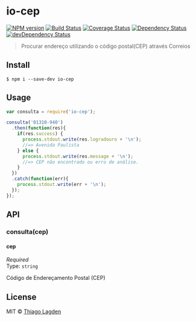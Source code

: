 # io-cep
[![NPM version](https://img.shields.io/npm/v/io-cep.svg)](https://www.npmjs.com/package/io-cep)
[![Build Status](https://travis-ci.org/lagden/io-cep.svg?branch=1.0.0)](https://travis-ci.org/lagden/io-cep)
[![Coverage Status](https://coveralls.io/repos/lagden/io-cep/badge.svg?branch=master&service=github)](https://coveralls.io/github/lagden/io-cep?branch=master)
[![Dependency Status](https://david-dm.org/lagden/io-cep.svg)](https://david-dm.org/lagden/io-cep)
[![devDependency Status](https://david-dm.org/lagden/io-cep/dev-status.svg)](https://david-dm.org/lagden/io-cep#info=devDependencies)

> Procurar endereço utilizando o código postal(CEP) através Correios


## Install

```
$ npm i --save-dev io-cep
```


## Usage

```javascript
var consulta = require('io-cep');

consulta('01310-940')
  .then(function(res){
    if(res.success) {
      process.stdout.write(res.logradouro + '\n');
      //=> Avenida Paulista
    } else {
      process.stdout.write(res.message + '\n');
      //=> CEP não encontrado ou erro de análise.
    }
  })
  .catch(function(err){
    process.stdout.write(err + '\n');
  });
});
```


## API

### consulta(cep)

#### cep

*Required*  
Type: `string`

Código de Endereçamento Postal (CEP)


## License

MIT © [Thiago Lagden](http://lagden.in)
